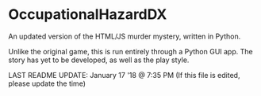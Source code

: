# OccupationalHazardDX
An updated version of the HTML/JS murder mystery, written in Python.

Unlike the original game, this is run entirely through a Python GUI app. The story has yet to be developed,
as well as the play style.

LAST README UPDATE: January 17 '18 @ 7:35 PM
(If this file is edited, please update the time)

